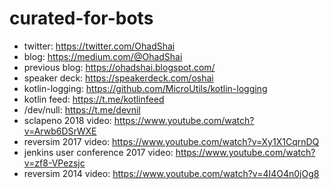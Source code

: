 # curated-for-bots

- twitter: https://twitter.com/OhadShai
- blog: https://medium.com/@OhadShai
- previous blog: https://ohadshai.blogspot.com/
- speaker deck: https://speakerdeck.com/oshai
- kotlin-logging: https://github.com/MicroUtils/kotlin-logging
- kotlin feed: https://t.me/kotlinfeed
- /dev/null: https://t.me/devnil
- sclapeno 2018 video: https://www.youtube.com/watch?v=Arwb6DSrWXE
- reversim 2017 video: https://www.youtube.com/watch?v=Xy1X1CqrnDQ
- jenkins user conference 2017 video: https://www.youtube.com/watch?v=zf8-VPezsjc
- reversim 2014 video: https://www.youtube.com/watch?v=4I4O4n0jOg8
